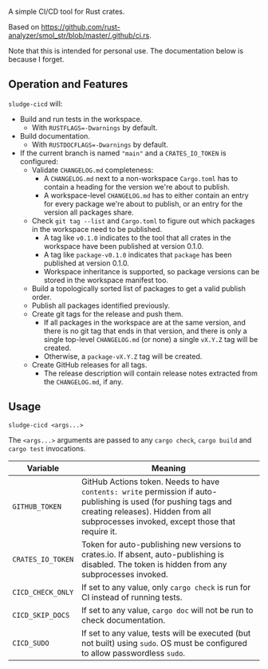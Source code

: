 A simple CI/CD tool for Rust crates.

Based on <https://github.com/rust-analyzer/smol_str/blob/master/.github/ci.rs>.

Note that this is intended for personal use. The documentation below is because I forget.

## Operation and Features

`sludge-cicd` will:

- Build and run tests in the workspace.
  - With `RUSTFLAGS=-Dwarnings` by default.
- Build documentation.
  - With `RUSTDOCFLAGS=-Dwarnings` by default.
- If the current branch is named `"main"` and a `CRATES_IO_TOKEN` is configured:
  - Validate `CHANGELOG.md` completeness:
    - A `CHANGELOG.md` next to a non-workspace `Cargo.toml` has to contain a heading for the version we're about to publish.
    - A workspace-level `CHANGELOG.md` has to either contain an entry for every package we're about to publish, or an entry for the version all packages share.
  - Check `git tag --list` and `Cargo.toml` to figure out which packages in the workspace need to be published.
    - A tag like `v0.1.0` indicates to the tool that all crates in the workspace have been published at version 0.1.0.
    - A tag like `package-v0.1.0` indicates that `package` has been published at version 0.1.0.
    - Workspace inheritance is supported, so package versions can be stored in the workspace manifest too.
  - Build a topologically sorted list of packages to get a valid publish order.
  - Publish all packages identified previously.
  - Create git tags for the release and push them.
    - If all packages in the workspace are at the same version, and there is no git tag that ends in that version, and there is only a single top-level `CHANGELOG.md` (or none) a single `vX.Y.Z` tag will be created.
    - Otherwise, a `package-vX.Y.Z` tag will be created.
  - Create GitHub releases for all tags.
    - The release description will contain release notes extracted from the `CHANGELOG.md`, if any.

## Usage

`sludge-cicd <args...>`

The `<args...>` arguments are passed to any `cargo check`, `cargo build` and `cargo test` invocations.

Variable | Meaning
---------|--------
`GITHUB_TOKEN`    | GitHub Actions token. Needs to have `contents: write` permission if auto-publishing is used (for pushing tags and creating releases). Hidden from all subprocesses invoked, except those that require it.
`CRATES_IO_TOKEN` | Token for auto-publishing new versions to crates.io. If absent, auto-publishing is disabled. The token is hidden from any subprocesses invoked.
`CICD_CHECK_ONLY` | If set to any value, only `cargo check` is run for CI instead of running tests.
`CICD_SKIP_DOCS`  | If set to any value, `cargo doc` will not be run to check documentation.
`CICD_SUDO`       | If set to any value, tests will be executed (but not built) using `sudo`. OS must be configured to allow passwordless `sudo`.
